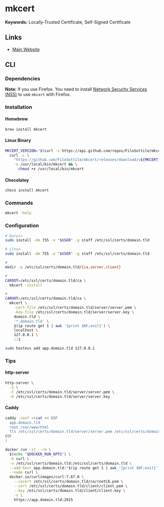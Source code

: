 # mkcert

**Keywords:** Locally-Trusted Certificate, Self-Signed Certificate

## Links

- [Main Website](https://github.com/FiloSottile/mkcert)

## CLI

### Dependencies

**Note:** If you use Firefox. You need to install [Network Security Services (NSS)](/nss.md) to use `mkcert` with Firefox.

### Installation

#### Homebrew

```sh
brew install mkcert
```

#### Linux Binary

```sh
MKCERT_VERSION="$(curl -s https://api.github.com/repos/FiloSottile/mkcert/releases/latest | grep tag_name | cut -d '"' -f 4 | tr -d 'v')"; \
  curl -L \
    "https://github.com/FiloSottile/mkcert/releases/download/v${MKCERT_VERSION}/mkcert-v${MKCERT_VERSION}-linux-amd64" \
    -o /usr/local/bin/mkcert && \
      chmod +x /usr/local/bin/mkcert
```

#### Chocolatey

```sh
choco install mkcert
```

### Commands

```sh
mkcert -help
```

### Configuration

```sh
# Darwin
sudo install -dm 755 -o "$USER" -g staff /etc/ssl/certs/domain.tld

# Linux
sudo install -dm 755 -o "$USER" -g staff /etc/ssl/certs/domain.tld

#
mkdir -p /etc/ssl/certs/domain.tld/{ca,server,client}

#
CAROOT=/etc/ssl/certs/domain.tld/ca \
  mkcert -install

#
CAROOT=/etc/ssl/certs/domain.tld/ca \
  mkcert \
    -cert-file /etc/ssl/certs/domain.tld/server/server.pem \
    -key-file /etc/ssl/certs/domain.tld/server/server.key \
    domain.tld \
    '*.domain.tld' \
    $(ip route get 1 | awk '{print $NF;exit}') \
    localhost \
    127.0.0.1 \
    ::1
```

```sh
sudo hostess add app.domain.tld 127.0.0.1
```

### Tips

#### http-server

```sh
http-server \
  -S \
  -C /etc/ssl/certs/domain.tld/server/server.pem \
  -K /etc/ssl/certs/domain.tld/server/server.key
```

<!-- #### mitmproxy

```sh
mitmdump \
  -p 443 \
  --mode reverse:http://127.0.0.1:8000 \
  --no-http2 \
  --certs /etc/ssl/certs/domain.tld/server/server.pem
``` -->

#### Caddy

```sh
caddy -conf <(cat << EOF
  app.domain.tld
  root /var/www/html
  tls /etc/ssl/certs/domain.tld/server/server.pem /etc/ssl/certs/domain.tld/server/server.key
EOF
)
```

```sh
docker run -it --rm \
  $(echo "$DOCKER_RUN_OPTS") \
  -h curl \
  -v /etc/ssl/certs/domain.tld:/etc/ssl/certs/domain.tld \
  --add-host app.domain.tld:"$(ip route get 1 | awk '{print $NF;exit}')" \
  --name curl \
  docker.io/curlimages/curl:7.67.0 \
    --cacert /etc/ssl/certs/domain.tld/ca/rootCA.pem \
    --cert /etc/ssl/certs/domain.tld/client/client.pem \
    --key /etc/ssl/certs/domain.tld/client/client.key \
    -v \
    https://app.domain.tld:2015
```
